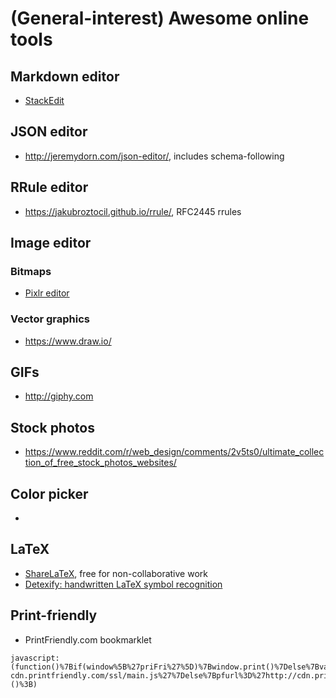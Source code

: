 # (General-interest) Awesome online tools
## Markdown editor 
- [StackEdit](https://stackedit-beta.herokuapp.com)

## JSON editor
- http://jeremydorn.com/json-editor/, includes schema-following

## RRule editor
- https://jakubroztocil.github.io/rrule/, RFC2445 rrules

## Image editor
### Bitmaps
- [Pixlr editor](https://pixlr.com/editor/)
### Vector graphics
- https://www.draw.io/

## GIFs
- http://giphy.com

## Stock photos
- https://www.reddit.com/r/web_design/comments/2v5ts0/ultimate_collection_of_free_stock_photos_websites/

## Color picker
- 

## LaTeX
- [ShareLaTeX](https://www.sharelatex.com), free for non-collaborative work
- [Detexify: handwritten LaTeX symbol recognition](http://detexify.kirelabs.org/classify.html)

## Print-friendly
- PrintFriendly.com bookmarklet
```
javascript:(function()%7Bif(window%5B%27priFri%27%5D)%7Bwindow.print()%7Delse%7Bvar%20pfurl%3D%27%27%3Bpfstyle%3D%27nbk%27%3BpfBkVersion%3D%271%27%3Bif(window.location.href.match(/https/))%7Bpfurl%3D%27https://pf-cdn.printfriendly.com/ssl/main.js%27%7Delse%7Bpfurl%3D%27http://cdn.printfriendly.com/printfriendly.js%27%7D_pnicer_script%3Ddocument.createElement(%27SCRIPT%27)%3B_pnicer_script.type%3D%27text/javascript%27%3B_pnicer_script.src%3Dpfurl%20%2B%20%27%3Fx%3D%27%2B(Math.random())%3Bdocument.getElementsByTagName(%27head%27)%5B0%5D.appendChild(_pnicer_script)%3B%7D%7D)()%3B)
```

